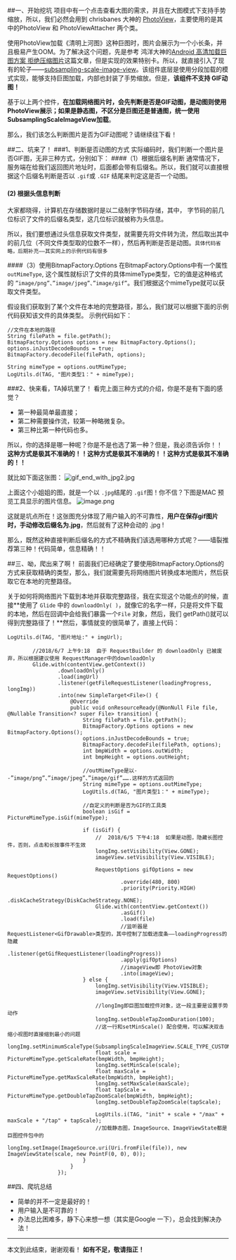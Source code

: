 ##一、开始挖坑
项目中有一个点击查看大图的需求，并且在大图模式下支持手势缩放，所以，我们必然会用到 chrisbanes 大神的 [PhotoView](https://github.com/chrisbanes/PhotoView/tree/master/photoview/src/main/java/com/github/chrisbanes/photoview)，主要使用的是其中的PhotoView 和 PhotoViewAttacher 两个类。

使用PhotoView加载《清明上河图》这种巨图时，图片会展示为一个小长条，并且极易产生OOM。为了解决这个问题，先是参考 鸿洋大神的[Android 高清加载巨图方案 拒绝压缩图片](https://blog.csdn.net/lmj623565791/article/details/49300989)这篇文章，但是实现的效果特别卡。所以，就直接引入了现有的轮子——[subsampling-scale-image-view]( https://github.com/davemorrissey/subsampling-scale-image-view)。该组件底层是使用分段加载的模式实现，能够支持巨图加载，内部也封装了手势缩放。但是，**该组件不支持 GIF动图！**

基于以上两个控件，**在加载网络图片时，会先判断是否是GIF动图，是动图则使用PhotoView展示；如果是静态图，不区分是巨图还是普通图，统一使用SubsamplingScaleImageView加载**。

那么，我们该怎么判断图片是否为GIF动图呢？请继续往下看！

##二、坑来了！
###1、判断是否动图的方式
实际编码时，我们判断一个图片是否GIF图，无非三种方式，分别如下：
####（1）根据后缀名判断
通常情况下，服务端在给我们返回图片地址时，后面都会带有后缀名。所以，我们就可以直接根据这个后缀名判断是否以 `.gif`或 `.GIF` 结尾来判定这是否一个动图。

#### (2) 根据头信息判断
大家都晓得，计算机在存储数据时是以二级制字节码存储，其中， 字节码的前几位标识了文件的后缀名类型，这几位标识就被称为头信息。

所以，我们要想通过头信息获取文件类型，就需要先将文件转为流，然后取出其中的前几位（不同文件类型取的位数不一样），然后再判断是否是动图。`具体代码省略，后期补充——其实网上的示例代码有很多`

####（3）使用BitmapFactory.Options
在BitmapFactory.Options中有一个属性 `outMimeType`, 这个属性就标识了文件的具体mimeType类型，它的值是这种格式的 `”image/png”、”image/jpeg”、”image/gif”`。我们根据这个mimeType就可以获取文件类型。

假设我们获取到了某个文件在本地的完整路径，那么，我们就可以根据下面的示例代码获知该文件的具体类型。
示例代码如下：
```
//文件在本地的路径
String filePath = file.getPath();
BitmapFactory.Options options = new BitmapFactory.Options();
options.inJustDecodeBounds = true;
BitmapFactory.decodeFile(filePath, options);

String mimeType = options.outMimeType;
LogUtils.d(TAG, "图片类型1：" + mimeType);
```
###2、快来看，TA掉坑里了！
看完上面三种方式的介绍，你是不是有下面的感觉？
* 第一种最简单最直接；
* 第二种需要操作流，较第一种略微复杂。
* 第三种比第一种代码也多。

所以，你的选择是哪一种呢？你是不是也选了第一种？但是，我必须告诉你！！
**这种方式是极其不准确的！！这种方式是极其不准确的！！这种方式是极其不准确的！！**

就比如下面这张图：
![gif_end_with_jpg2.jpg](https://upload-images.jianshu.io/upload_images/2551993-b92fd8298ba882e0.jpg?imageMogr2/auto-orient/strip)

上面这个小姐姐的图，就是一个以 `.jpg`结尾的 `.gif`图！你不信？下图是MAC 预览工具显示的图片信息。
![image.png](https://upload-images.jianshu.io/upload_images/2551993-75cc75c40f6b4574.png?imageMogr2/auto-orient/strip%7CimageView2/2/w/1240)

这就是坑点所在！这张图充分体现了用户输入的不可靠性，**用户在保存gif图片时，手动修改后缀名为.jpg**，然后就有了这种会动的 .jpg !

那么，既然这种直接判断后缀名的方式不精确我们该选用哪种方式呢？——墙裂推荐第三种！代码简单，信息精确！！

##三、呦，爬出来了啊！
前面我们已经确定了要使用BitmapFactory.Options的方式来获取精确的类型，那么，我们就需要先将网络图片转换成本地图片，然后获取它在本地的完整路径。

关于如何将网络图片下载到本地并获取完整路径，我在实现这个功能点的时候，直接**使用了 `Glide` 中的 `downloadOnly( )`，就像它的名字一样，只是将文件下载的本地，然后在回调中会给我们暴露一个`File` 对象，然后，我们 getPath()就可以得到完整路径了！**然后，事情就变的很简单了，直接上代码：

```
LogUtils.d(TAG, "图片地址:" + imgUrl);

        //2018/6/7 上午9:18  由于 RequestBuilder 的 downloadOnly 已被废弃，所以根据建议使用 RequestManager中的downloadOnly
        Glide.with(contentView.getContext())
                .downloadOnly()
                .load(imgUrl)
                .listener(getFileRequestListener(loadingProgress, longImg))
                .into(new SimpleTarget<File>() {
                    @Override
                    public void onResourceReady(@NonNull File file, @Nullable Transition<? super File> transition) {
                        String filePath = file.getPath();
                        BitmapFactory.Options options = new BitmapFactory.Options();
                        options.inJustDecodeBounds = true;
                        BitmapFactory.decodeFile(filePath, options);
                        int bmpWidth = options.outWidth;
                        int bmpHeight = options.outHeight;

                        //outMimeType是以--”image/png”、”image/jpeg”、”image/gif”…….这样的方式返回的
                        String mimeType = options.outMimeType;
                        LogUtils.d(TAG, "图片类型1：" + mimeType);

                        //自定义的判断是否为GIF的工具类
                        boolean isGif = PictureMimeType.isGif(mimeType);

                        if (isGif) {
                            //  2018/6/5 下午4:18  如果是动图，隐藏长图控件，否则，点击和长按事件不生效
                            longImg.setVisibility(View.GONE);
                            imageView.setVisibility(View.VISIBLE);

                            RequestOptions gifOptions = new RequestOptions()
                                    .override(480, 800)
                                    .priority(Priority.HIGH)
                                    .diskCacheStrategy(DiskCacheStrategy.NONE);
                            Glide.with(contentView.getContext())
                                    .asGif()
                                    .load(file)
                                    //监听器是RequestListener<GifDrawable>类型的，其中控制了加载进度条——loadingProgress的隐藏
                                    .listener(getGifRequestListener(loadingProgress))
                                    .apply(gifOptions)
                                    //imageView即 PhotoView对象
                                    .into(imageView);
                        } else {
                            longImg.setVisibility(View.VISIBLE);
                            imageView.setVisibility(View.GONE);

                            //longImg即巨图加载控件对象，这一段主要是设置手势动作
                            longImg.setDoubleTapZoomDuration(100);
                            //这一行和setMinScale() 配合使用，可以解决双击缩小视图时直接缩到最小的问题             
                            longImg.setMinimumScaleType(SubsamplingScaleImageView.SCALE_TYPE_CUSTOM);
                            float scale = PictureMimeType.getScaleRate(bmpWidth, bmpHeight);
                            longImg.setMinScale(scale);
                            float maxScale = PictureMimeType.getMaxScaleRate(bmpWidth, bmpHeight);
                            longImg.setMaxScale(maxScale);
                            float tapScale = PictureMimeType.getDoubleTapZoomScale(bmpWidth, bmpHeight);
                            longImg.setDoubleTapZoomScale(tapScale);

                            LogUtils.i(TAG, "init" + scale + "/max" + maxScale + "/tap" + tapScale);
                            //加载静态图，ImageSource、ImageViewState都是巨图控件包中的
                            longImg.setImage(ImageSource.uri(Uri.fromFile(file)), new ImageViewState(scale, new PointF(0, 0), 0));
                        }
                    }
                });
```

##四、爬坑总结
* 简单的并不一定是最好的！
* 用户输入是不可靠的！
* 办法总比困难多，静下心来想一想（其实是Google 一下），总会找到解决办法！


---
本文到此结束，谢谢观看！
**如有不足，敬请指正！**
